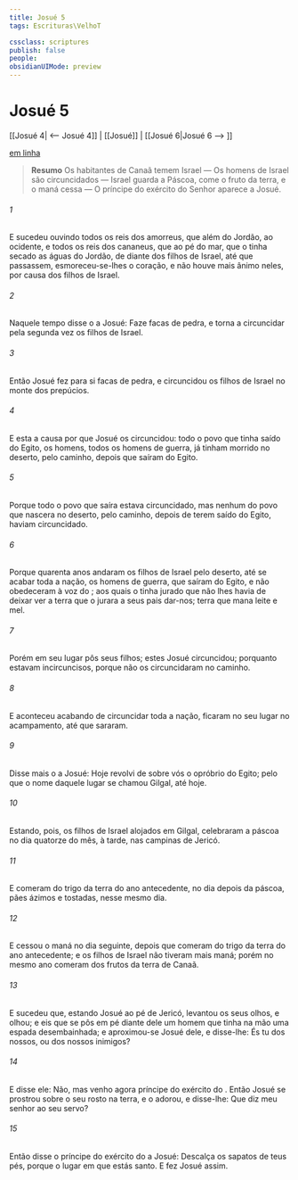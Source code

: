 ```yaml
---
title: Josué 5
tags: Escrituras\VelhoT

cssclass: scriptures
publish: false
people:
obsidianUIMode: preview
---
```


# Josué 5
[[Josué 4| <-- Josué 4]] | [[Josué]] | [[Josué 6|Josué 6 --> ]]

[em linha](https://churchofjesuschrist.org/study/scriptures/ot/josh/5?lang=por)

> __Resumo__
Os habitantes de Canaã temem Israel — Os homens de Israel são circuncidados — Israel guarda a Páscoa, come o fruto da terra, e o maná cessa — O príncipe do exército do Senhor aparece a Josué.

###### 1 
E sucedeu  ouvindo todos os reis dos amorreus, que  além do Jordão, ao ocidente, e todos os reis dos cananeus, que  ao pé do mar, que o  tinha secado as águas do Jordão, de diante dos filhos de Israel, até que passassem, esmoreceu-se-lhes o coração, e não houve mais ânimo neles, por causa dos filhos de Israel.

###### 2 
Naquele tempo disse o  a Josué: Faze facas de pedra, e torna a circuncidar pela segunda vez os filhos de Israel.

###### 3 
Então Josué fez para si facas de pedra, e circuncidou os filhos de Israel no monte dos prepúcios.

###### 4 
E  esta a causa por que Josué os circuncidou: todo o povo que tinha saído do Egito, os homens, todos os homens de guerra, já tinham morrido no deserto, pelo caminho, depois que saíram do Egito.

###### 5 
Porque todo o povo que saíra estava circuncidado, mas nenhum do povo que nascera no deserto, pelo caminho, depois de terem saído do Egito, haviam circuncidado.

###### 6 
Porque quarenta anos andaram os filhos de Israel pelo deserto, até se acabar toda a nação, os homens de guerra, que saíram do Egito, e não obedeceram à voz do ; aos quais o  tinha jurado que não lhes havia de deixar ver a terra que o  jurara a seus pais dar-nos; terra que mana leite e mel.

###### 7 
Porém em seu lugar pôs seus filhos; estes Josué circuncidou; porquanto estavam incircuncisos, porque não os circuncidaram no caminho.

###### 8 
E aconteceu  acabando de circuncidar toda a nação, ficaram no seu lugar no acampamento, até que sararam.

###### 9 
Disse mais o  a Josué: Hoje revolvi de sobre vós o opróbrio do Egito; pelo que o nome daquele lugar se chamou Gilgal, até  hoje.

###### 10 
Estando, pois, os filhos de Israel alojados em Gilgal, celebraram a páscoa no dia quatorze do mês, à tarde, nas campinas de Jericó.

###### 11 
E comeram do trigo da terra do ano antecedente, no dia depois da páscoa, pães ázimos e  tostadas, nesse mesmo dia.

###### 12 
E cessou o maná no dia seguinte, depois que comeram do trigo da terra do ano antecedente; e os filhos de Israel não tiveram mais maná; porém no mesmo ano comeram dos frutos da terra de Canaã.

###### 13 
E sucedeu que, estando Josué ao pé de Jericó, levantou os seus olhos, e olhou; e eis que se pôs em pé diante dele um homem que tinha na mão uma espada desembainhada; e aproximou-se Josué dele, e disse-lhe: És tu dos nossos, ou dos nossos inimigos?

###### 14 
E disse ele: Não, mas venho agora  príncipe do exército do . Então Josué se prostrou sobre o seu rosto na terra, e o adorou, e disse-lhe: Que diz meu senhor ao seu servo?

###### 15 
Então disse o príncipe do exército do  a Josué: Descalça os sapatos de teus pés, porque o lugar em que estás  santo. E fez Josué assim.

